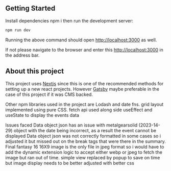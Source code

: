 ## Getting Started

Install dependencies
npm i
then run the development server:

```bash
npm run dev
```

Running the above command should open [http://localhost:3000](http://localhost:3000) as well.

If not please navigate to the browser and enter this [http://localhost:3000](http://localhost:3000) in the address bar.

## About this project

This project uses [Nextjs](https://nextjs.org/docs) since this is one of the recommended methods for setting up a new react projects. However [Gatsby](https://www.gatsbyjs.com/) maybe preferable in the case of this project if it was CMS backed.

Other npm libraries used in the project are Lodash and date fns. grid layout implemented using pure CSS.
fetch api used along side useEffect and useState to display the events data

Issues faced
Data object json has an issue with metalgearsolid (2023-14-29) object with the date being incorrect, as a result the event cannot be displayed
Data object json was not correctly formatted in some cases so i adjusted it but missed out on the break tags that were there in the summary.
Final fantasy 16 16X9 image is the only file in jpeg format so i would have to add the dynamic extension logic to accept either webp or jpeg to fetch the image but ran out of time.
simple view replaced by popup to save on time but image display needs to be better adjusted with better css
